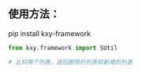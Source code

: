 ## 使用方法：
pip install kxy-framework
```python
from kxy.framework import SUtil

# 比较两个列表，返回删除的列表和新增的列表







